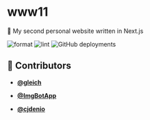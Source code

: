 <!-- DO NOT REMOVE - contributor_list:data:start:["gleich", "ImgBotApp", "cjdenio"]:end -->

# www11

🏡 My second personal website written in Next.js

![format](https://github.com/gleich/www11/workflows/format/badge.svg)
![lint](https://github.com/gleich/www11/workflows/lint/badge.svg)
![GitHub deployments](https://img.shields.io/github/deployments/gleich/www1/production?label=Deployment&logo=vercel)

<!-- DO NOT REMOVE - contributor_list:start -->

## 👥 Contributors

- **[@gleich](https://github.com/gleich)**

- **[@ImgBotApp](https://github.com/ImgBotApp)**

- **[@cjdenio](https://github.com/cjdenio)**

<!-- DO NOT REMOVE - contributor_list:end -->
